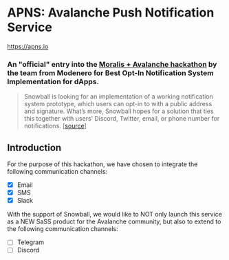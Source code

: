 # APNS: Avalanche Push Notification Service

https://apns.io

### An "official" entry into the [Moralis + Avalanche hackathon](https://moralis.io/avalanche-hackathon/) by the team from Modenero for Best Opt-In Notification System Implementation for dApps.

> Snowball is looking for an implementation of a working notification system prototype, which users can opt-in to with a public address and signature. What’s more, Snowball hopes for a solution that ties this together with users’ Discord, Twitter, email, or phone number for notifications. [[source](https://medium.com/snowball-finance/snowball-joins-moralis-avalanche-hackathon-as-official-partner-595baa9bb234)]

## Introduction

For the purpose of this hackathon, we have chosen to integrate the following communication channels:

- [x] Email
- [x] SMS
- [x] Slack

With the support of Snowball, we would like to NOT only launch this service as a NEW SaSS product for the Avalanche community, but also to extend to the following communication channels:

- [ ] Telegram
- [ ] Discord

